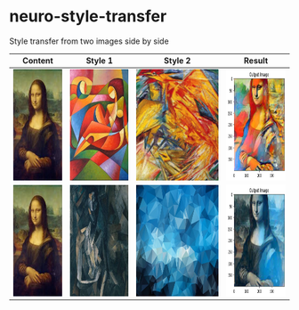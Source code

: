 # neuro-style-transfer

Style transfer from two images side by side

Content | Style 1 | Style 2 | Result
------------ | ------------- | ------------ | -------------
<img src="https://github.com/pacifikus/neuro-style-transfer/blob/main/content.jpg" height="200"/> | <img src="https://github.com/pacifikus/neuro-style-transfer/blob/main/style3.jpg" height="200"/> | <img src="https://github.com/pacifikus/neuro-style-transfer/blob/main/style6.jpg" height="200"/> | <img src="https://github.com/pacifikus/neuro-style-transfer/blob/main/res1.png" height="200"/>
<img src="https://github.com/pacifikus/neuro-style-transfer/blob/main/content.jpg" height="200"/> | <img src="https://github.com/pacifikus/neuro-style-transfer/blob/main/style1.jpg" height="200"/> | <img src="https://github.com/pacifikus/neuro-style-transfer/blob/main/style5.jpg" height="200"/> | <img src="https://github.com/pacifikus/neuro-style-transfer/blob/main/res3.png" height="200"/>
